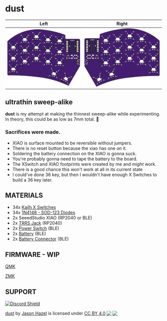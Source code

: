 # dust

| Left | Right |
| :---: | :---: |
| ![left](images/dust-top.png) | ![right](images/dust-bottom.png) |


## ultrathin sweep-alike

**dust** is my attempt at making the thinnest sweep-alike while experimenting.  In theory, this could be as low as 7mm total. 🤞

### Sacrifices were made.  

- XIAO is surface mounted to be reversible without jumpers.  
- There is no reset button because the xiao has one on it.  
- Soldering the battery connection on the XIAO is gonna suck.
- You're probably gonna need to tape the battery to the board.
- The XSwitch and XIAO footprints were created by me and _might_ work.  
- There is a good chance this won't work at all in its current state
- I could've done 36 key, but then I wouldn't have enough X Switches to build a 36 key later.

## MATERIALS
- 34x [Kailh X Switches](https://www.aliexpress.us/item/2251832799288171.html)
- 34x [1N4148 - SOD-123 Diodes](https://www.aliexpress.us/item/3256801606142520.html)
- 2x SeeedStudio XIAO (RP2040 or BLE)
- 2x [TRRS Jack](https://www.aliexpress.us/item/3256801742337046.html) (RP2040)
- 2x [Power Switch](https://mkultra.click/alps-ssss811101/) (BLE)
- 2x [Battery](https://tinycircuits.com/collections/all/products/lithium-ion-polymer-battery-3-7v-40mah) (BLE)
- 2x [Battery Connector](https://www.aliexpress.us/item/3256803789364982.html) (BLE)

## FIRMWARE - WIP

[QMK](https://github.com/jasonhazel/qmk_hazel/tree/master/keyboards/jasonhazel/dust)

[ZMK](https://github.com/jasonhazel/zmk-config/tree/master/config/boards/shields/dust)

## SUPPORT
<a href='https://discord.gg/jP6hvgNN8r'>
<img src="https://discordapp.com/api/guilds/989552667330228374/widget.png?style=shield" alt="Discord Shield"/>
</a>


<p xmlns:cc="http://creativecommons.org/ns#" xmlns:dct="http://purl.org/dc/terms/"><a property="dct:title" rel="cc:attributionURL" href="https://github.com/jasonhazel/dust">dust</a> by <a rel="cc:attributionURL dct:creator" property="cc:attributionName" href="https://github.com/jasonhazel">Jason Hazel</a> is licensed under <a href="http://creativecommons.org/licenses/by/4.0/?ref=chooser-v1" target="_blank" rel="license noopener noreferrer" style="display:inline-block;">CC BY 4.0<img style="height:22px!important;margin-left:3px;vertical-align:text-bottom;" src="https://mirrors.creativecommons.org/presskit/icons/cc.svg?ref=chooser-v1"><img style="height:22px!important;margin-left:3px;vertical-align:text-bottom;" src="https://mirrors.creativecommons.org/presskit/icons/by.svg?ref=chooser-v1"></a></p>
